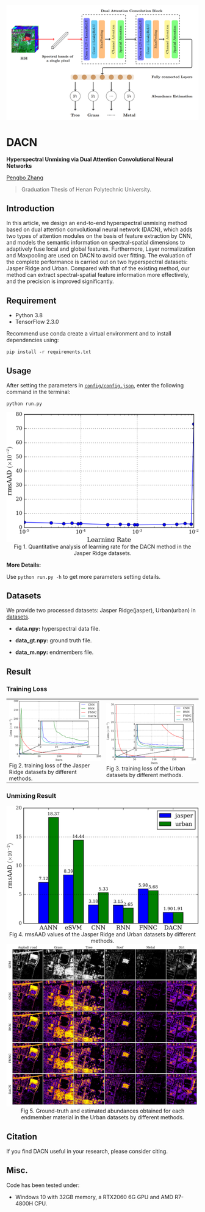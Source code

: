 <div align=center> 
    <img src='images/Architecture.png'>
</div>

# DACN 

**Hyperspectral Unmixing via Dual Attention Convolutional Neural Networks**

[Pengbo Zhang](https://github.com/laugh12321)

> Graduation Thesis of Henan Polytechnic University.
## Introduction

In this article, we design an end-to-end hyperspectral unmixing method based on dual attention convolutional neural network (DACN), which adds two types of attention modules on the basis of feature extraction by CNN, and models the semantic information on spectral-spatial dimensions to adaptively fuse local and global features. Furthermore, Layer normalization and Maxpooling are used on DACN to avoid over fitting. The evaluation of the complete performance is carried out on two hyperspectral datasets: Jasper Ridge and Urban. Compared with that of the existing method, our method can extract spectral-spatial feature information more effectively, and the precision is improved significantly.

## Requirement

- Python 3.8
- TensorFlow 2.3.0

Recommend use conda create a virtual environment and to install dependencies using: 
```
pip install -r requirements.txt
```

## Usage

After setting the parameters in [`config/config.json`](config/config.json), enter the following command in the terminal:

```
python run.py
```

<div align=center> 
    <img src='images/Learning%20Rate.png'>
    Fig 1. Quantitative analysis of learning rate for the DACN method in the Jasper Ridge datasets.
</div>

<b>More Details:</b>

Use `python run.py -h` to get more parameters setting details.

## Datasets

We provide two processed datasets: Jasper Ridge(jasper), Urban(urban) in [datasets](datasets).

- <b>data.npy:</b> hyperspectral data file.

- <b>data_gt.npy:</b> ground truth file.

- <b>data_m.npy:</b> endmembers file.

## Result

### Training Loss

<table>
    <tr>
        <td>
            <img src='images/Jasper%20Loss.png'>
            Fig 2. training loss of the Jasper Ridge datasets by different methods.
        </td>
        <td>
            <img src='images/Urban%20Loss.png'>
            Fig 3. training loss of the Urban datasets by different methods.
        </td>
    </tr>
</table>

### Unmixing Result

<div align=center> 
    <img src='images/rmsAAD.png'>
    Fig 4. rmsAAD values of the Jasper Ridge and Urban datasets by different methods.
</div>


<div align=center> 
    <img src='images/Estimated%20Abundances.png'>
    Fig 5. Ground-truth and estimated abundances obtained for each endmember material in the Urban datasets by different methods.
</div>

## Citation

If you find DACN useful in your research, please consider citing.

## Misc.

Code has been tested under:

- Windows 10 with 32GB memory, a RTX2060 6G GPU and AMD R7-4800H CPU.

